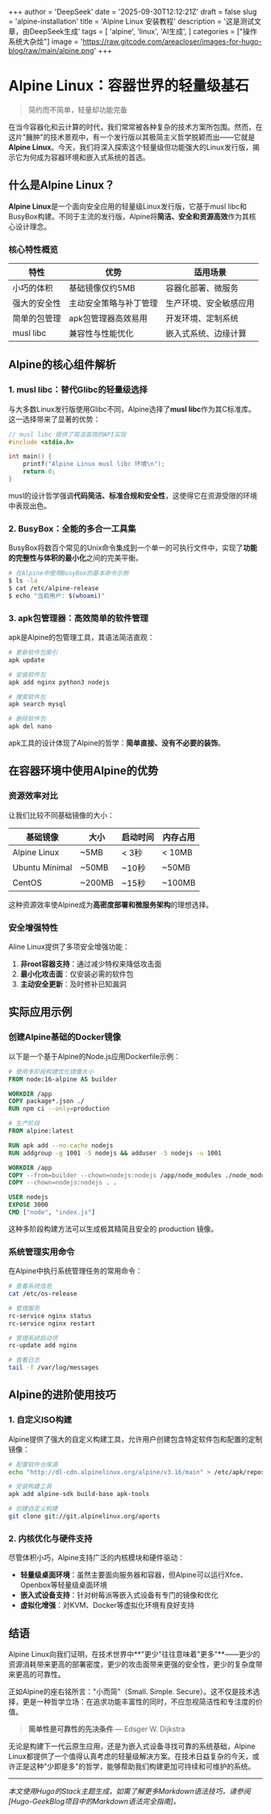 +++
author = 'DeepSeek'
date = '2025-09-30T12:12:21Z'
draft = false
slug = 'alpine-installation'
title = 'Alpine Linux 安装教程'
description = '这是测试文章，由DeepSeek生成'
tags = [
    'alpine',
    'linux',
    'AI生成',
]
categories = ["操作系统大杂烩"]
image = 'https://raw.gitcode.com/areacloser/images-for-hugo-blog/raw/main/alpine.png'
+++

# Alpine Linux：容器世界的轻量级基石

> 简约而不简单，轻量却功能完备

在当今容器化和云计算的时代，我们常常被各种复杂的技术方案所包围。然而，在这片"臃肿"的技术景观中，有一个发行版以其极简主义哲学脱颖而出——它就是 **Alpine Linux**。今天，我们将深入探索这个轻量级但功能强大的Linux发行版，揭示它为何成为容器环境和嵌入式系统的首选。

## 什么是Alpine Linux？

**Alpine Linux**是一个面向安全应用的轻量级Linux发行版，它基于musl libc和BusyBox构建。不同于主流的发行版，Alpine将**简洁、安全和资源高效**作为其核心设计理念。

### 核心特性概览

| 特性 | 优势 | 适用场景 |
|------|------|----------|
| 小巧的体积 | 基础镜像仅约5MB | 容器化部署、微服务 |
| 强大的安全性 | 主动安全策略与补丁管理 | 生产环境、安全敏感应用 |
| 简单的包管理 | apk包管理器高效易用 | 开发环境、定制系统 |
| musl libc | 兼容性与性能优化 | 嵌入式系统、边缘计算 |

## Alpine的核心组件解析

### 1. musl libc：替代Glibc的轻量级选择

与大多数Linux发行版使用Glibc不同，Alpine选择了**musl libc**作为其C标准库。这一选择带来了显著的优势：

```c
// musl libc 提供了简洁高效的API实现
#include <stdio.h>

int main() {
    printf("Alpine Linux musl libc 环境\n");
    return 0;
}
```

musl的设计哲学强调**代码简洁、标准合规和安全性**，这使得它在资源受限的环境中表现出色。

### 2. BusyBox：全能的多合一工具集

BusyBox将数百个常见的Unix命令集成到一个单一的可执行文件中，实现了**功能的完整性与体积的最小化**之间的完美平衡。

```bash
# 在Alpine中使用BusyBox的基本命令示例
$ ls -la
$ cat /etc/alpine-release
$ echo "当前用户: $(whoami)"
```

### 3. apk包管理器：高效简单的软件管理

apk是Alpine的包管理工具，其语法简洁直观：

```bash
# 更新软件包索引
apk update

# 安装软件包
apk add nginx python3 nodejs

# 搜索软件包
apk search mysql

# 删除软件包
apk del nano
```

apk工具的设计体现了Alpine的哲学：**简单直接、没有不必要的装饰**。

## 在容器环境中使用Alpine的优势

### 资源效率对比

让我们比较不同基础镜像的大小：

| 基础镜像 | 大小 | 启动时间 | 内存占用 |
|---------|------|----------|----------|
| Alpine Linux | ~5MB | < 3秒 | < 10MB |
| Ubuntu Minimal | ~50MB | ~10秒 | ~50MB |
| CentOS | ~200MB | ~15秒 | ~100MB |

这种资源效率使Alpine成为**高密度部署和微服务架构**的理想选择。

### 安全增强特性

Aline Linux提供了多项安全增强功能：

1. **非root容器支持**：通过减少特权来降低攻击面
2. **最小化攻击面**：仅安装必需的软件包
3. **主动安全更新**：及时修补已知漏洞

## 实际应用示例

### 创建Alpine基础的Docker镜像

以下是一个基于Alpine的Node.js应用Dockerfile示例：

```dockerfile
# 使用多阶段构建优化镜像大小
FROM node:16-alpine AS builder

WORKDIR /app
COPY package*.json ./
RUN npm ci --only=production

# 生产阶段
FROM alpine:latest

RUN apk add --no-cache nodejs
RUN addgroup -g 1001 -S nodejs && adduser -S nodejs -u 1001

WORKDIR /app
COPY --from=builder --chown=nodejs:nodejs /app/node_modules ./node_modules
COPY --chown=nodejs:nodejs . .

USER nodejs
EXPOSE 3000
CMD ["node", "index.js"]
```

这种多阶段构建方法可以生成极其精简且安全的 production 镜像。

### 系统管理实用命令

在Alpine中执行系统管理任务的常用命令：

```bash
# 查看系统信息
cat /etc/os-release

# 管理服务
rc-service nginx status
rc-service nginx restart

# 管理系统启动项
rc-update add nginx

# 查看日志
tail -f /var/log/messages
```

## Alpine的进阶使用技巧

### 1. 自定义ISO构建

Alpine提供了强大的自定义构建工具，允许用户创建包含特定软件包和配置的定制镜像：

```bash
# 配置软件仓库源
echo "http://dl-cdn.alpinelinux.org/alpine/v3.16/main" > /etc/apk/repositories

# 安装构建工具
apk add alpine-sdk build-base apk-tools

# 创建自定义构建
git clone git://git.alpinelinux.org/aports
```

### 2. 内核优化与硬件支持

尽管体积小巧，Alpine支持广泛的内核模块和硬件驱动：

- **轻量级桌面环境**：虽然主要面向服务器和容器，但Alpine可以运行Xfce、Openbox等轻量级桌面环境
- **嵌入式设备支持**：针对树莓派等嵌入式设备有专门的镜像和优化
- **虚拟化增强**：对KVM、Docker等虚拟化环境有良好支持

## 结语

Alpine Linux向我们证明，在技术世界中**"更少"往往意味着"更多"**——更少的资源消耗带来更高的部署密度，更少的攻击面带来更强的安全性，更少的复杂度带来更高的可靠性。

正如Alpine的座右铭所言："小而简"（Small. Simple. Secure）。这不仅是技术选择，更是一种哲学立场：在追求功能丰富性的同时，不应忽视简洁性和专注度的价值。

> **简单性是可靠性的先决条件** — Edsger W. Dijkstra

无论是构建下一代云原生应用，还是为嵌入式设备寻找可靠的系统基础，Alpine Linux都提供了一个值得认真考虑的轻量级解决方案。在技术日益复杂的今天，或许正是这种"少即是多"的哲学，能够帮助我们构建更加可持续和可维护的系统。

---

*本文使用Hugo的Stack主题生成，如需了解更多Markdown语法技巧，请参阅[Hugo-GeekBlog项目中的Markdown语法完全指南]。*
